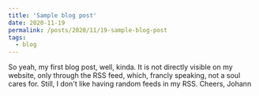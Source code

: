 ```yaml
---
title: 'Sample blog post'
date: 2020-11-19
permalink: /posts/2020/11/19-sample-blog-post
tags:
  - blog
---
```


So yeah, my first blog post, well, kinda.
It is not directly visible on my website, only through the RSS feed, which, francly speaking, not a soul cares for.
Still, I don't like having random feeds in my RSS.
Cheers, Johann

